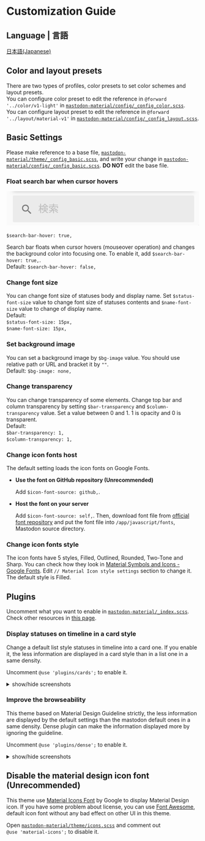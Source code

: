 # Customization Guide

## Language | 言語

[日本語(Japanese)](customization_guide_ja.md)

## Color and layout presets

There are two types of profiles, color presets to set color schemes and layout presets.  
You can configure color preset to edit the reference in `@forward '../color/v1-light'` in [`mastodon-material/config/_config_color.scss`](../src/mastodon-material/config/_config_color.scss).  
You can configure layout preset to edit the reference in `@forward '../layout/material-v1'` in [`mastodon-material/config/_config_layout.scss`](../src/mastodon-material/config/_config_layout.scss).

## Basic Settings

Please make reference to a base file, [`mastodon-material/theme/_config_basic.scss`](../src/mastodon-material/theme/_config_basic_.scss), and write your change in [`mastodon-material/config/_config_basic.scss`](../src/mastodon-material/config/_config_basic.scss). **DO NOT** edit the base file.

### Float search bar when cursor hovers

<img src="res/search-bar-hover.gif" alt="search-bar hover">

`$search-bar-hover: true,`

Search bar floats when cursor hovers (mouseover operation) and changes the background color into focusing one. To enable it, add `$search-bar-hover: true,`.  
Default: `$search-bar-hover: false,`

### Change font size

You can change font size of statuses body and display name. Set `$status-font-size` value to change font size of statuses contents and `$name-font-size` value to change of display name.  
Default:  
`$status-font-size: 15px,`  
`$name-font-size: 15px,`

### Set background image

You can set a background image by `$bg-image` value. You should use relative path or URL and bracket it by `""`.  
Default: `$bg-image: none,`

### Change transparency

You can change transparency of some elements. Change top bar and column transparency by setting `$bar-transparency` and `$column-transparency` value. Set a value between 0 and 1. 1 is opacity and 0 is transparent.  
Default:  
`$bar-transparency: 1,`  
`$column-transparency: 1,`

### Change icon fonts host

The default setting loads the icon fonts on Google Fonts.

- **Use the font on GitHub repository (Unrecommended)**
  
  Add `$icon-font-source: github,`.

- **Host the font on your server**
  
  Add `$icon-font-source: self,`. Then, download font file from [official font repository](https://github.com/google/material-design-icons/tree/master/font) and put the font file into `/app/javascript/fonts`, Mastodon source directory.

### Change icon fonts style

The icon fonts have 5 styles, Filled, Outlined, Rounded, Two-Tone and Sharp. You can check how they look in [Material Symbols and Icons - Google Fonts](https://fonts.google.com/icons). Edit `// Material Icon style settings` section to change it. The default style is Filled.

## Plugins

Uncomment what you want to enable in [`mastodon-material/_index.scss`](../src/mastodon-material/_index.scss).  
Check other resources in [this page](https://github.com/GenbuProject/Mastodon-Material-Gallery).

### Display statuses on timeline in a card style

Change a default list style statuses in timeline into a card one. If you enable it, the less information are displayed in a card style than in a list one in a same density.

Uncomment `@use 'plugins/cards';` to enable it.

<details>
<summary>show/hide screenshots</summary>

![cards](res/cards.png)
</details>

### Improve the browseability

This theme based on Material Design Guideline strictly, the less information are displayed by the default settings than the mastodon default ones in a same density. Dense plugin can make the information displayed more by ignoring the guideline.

Uncomment `@use 'plugins/dense';` to enable it.

<details>
<summary>show/hide screenshots</summary>

Default
![before](res/mastodon-light.png)

Dense
![after](res/dense.png)
</details>

## Disable the material design icon font (Unrecommended)

This theme use [Material Icons Font](https://fonts.google.com/icons) by Google to display Material Design icon. If you have some problem about license, you can use [Font Awesome](https://fontawesome.com/), default icon font without any bad effect on other UI in this theme.

Open [`mastodon-material/theme/icons.scss`](../src/mastodon-material/theme/icons.scss) and comment out `@use 'material-icons';` to disable it.
